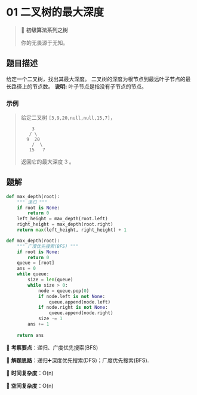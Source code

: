 # 01 二叉树的最大深度

> 🌈 **初级算法系列之树**
>
> 你的无畏源于无知。

## 题目描述

给定一个二叉树，找出其最大深度。
二叉树的深度为根节点到最远叶子节点的最长路径上的节点数。
**说明:** 叶子节点是指没有子节点的节点。

### 示例

> 给定二叉树 `[3,9,20,null,null,15,7]`，
>
> ```shell
>     3
>    / \
>   9  20
>     /  \
>    15   7
> ```
>
> 返回它的最大深度 3 。

## 题解

```python
def max_depth(root):
    """ 递归 """
    if root is None:
        return 0
    left_height = max_depth(root.left)
    right_height = max_depth(root.right)
    return max(left_height, right_height) + 1
```

```python
def max_depth(root):
    """ 广度优先搜索(BFS) """
    if root is None:
        return 0
    queue = [root]
    ans = 0
    while queue:
        size = len(queue)
        while size > 0:
            node = queue.pop(0)
            if node.left is not None:
                queue.append(node.left)
            if node.right is not None:
                queue.append(node.right)
            size -= 1
        ans += 1
    
    return ans
```

🍥 **考察要点**：递归、广度优先搜索(BFS)

🍬 **解题思路**：递归➕深度优先搜索(DFS)；广度优先搜索(BFS).

🍉 **时间复杂度**：O(n)

🍭 **空间复杂度**：O(n)
